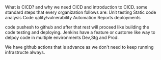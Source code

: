 What is CICD? and why we need CICD and introduction to CICD.
some standard steps that every organization follows are:
Unit testing
Static code analysis
Code qality/vulnerability
Automation
Reports
deployments

code pushesh to github and after that rest will proceed like building the code testing and deploying.
Jenkins have a feature or custome like way to delpoy code in multiple environments Dev,Stg and Prod.

We have github actions that is advance as we don't need to keep running infrastructe always.






